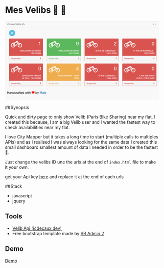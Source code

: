 # Mes Velibs  :bicyclist: :bicyclist:


![mes velibs](img/mes-velibs.png)

##Synopsis

Quick and dirty page to only show Velib (Paris Bike Sharing) near my flat.
I created this because, I am a big Velib user and I wanted the fastest way to check availabilities near my flat.

I love City Mapper but it takes a long time to start (multiple calls to multiples APIs) and as I realised I was always looking for the same data I created this small dashboard smallest amount of data I needed in order to be the fastest :rocket:.  

Just change the velibs ID une the urls at the end of `index.html` file to make it your own.

get your Api key [here](https://developer.jcdecaux.com) and replace it at the end of each urls

##Stack
- javascript
- jquery


## Tools

- [Velib Api (jcdecaux dev)](https://developer.jcdecaux.com)
- Free bootstrap template made by [SB Admin 2](https://startbootstrap.com/template-overviews/sb-admin-2/)

## Demo

[Demo](https://malorchrd.github.io/mes-velibs/)
